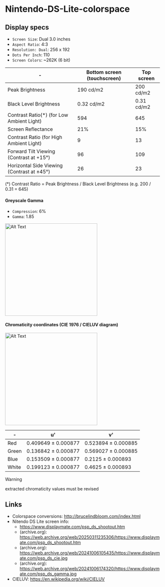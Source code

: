 # Nintendo-DS-Lite-colorspace

## Display specs

- `Screen Size`: Dual 3.0 inches
- `Aspect Ratio`: 4:3
- `Resolution: Dual`: 256 x 192
- `Dots Per Inch`: 110
- `Screen Colors`: ~262K (6 bit)

\- | Bottom screen (touchscreen) | Top screen
--- | --- | ---
Peak Brightness | 190 cd/m2 | 200 cd/m2
Black Level Brightness | 0.32 cd/m2 | 0.31 cd/m2
Contrast Ratio(*) (for Low Ambient Light) | 594 | 645
Screen Reflectance | 21% | 15%
Contrast Ratio (for High Ambient Light) | 9 | 13
Forward Tilt Viewing (Contrast at +15°) | 96 | 109
Horizontal Side Viewing (Contrast at ±45°) | 26 | 23

(*) Contrast Ratio = Peak Brightness / Black Level Brightness (e.g. 200 / 0.31 = 645)

#### Greyscale Gamma

- `Compression`: 6%
- `Gamma`: 1.85

<img src="https://github.com/user-attachments/assets/01df8029-a4dd-4669-b318-11a97e5951a3" alt="Alt Text" width="300">

#### Chromaticity coordinates (CIE 1976 / CIELUV diagram)
<img src="https://github.com/user-attachments/assets/61194e74-fbce-4f6c-84b4-1de8ea464c8c" alt="Alt Text" width="300">

\- | u' | v'
--- | --- | ---
Red | 0.409649 ± 0.000877 | 0.523894 ± 0.000885
Green | 0.136842 ± 0.000877 | 0.569027 ± 0.000885
Blue| 0.153509 ± 0.000877 | 0.2125 ± 0.000893
White| 0.199123 ± 0.000877 | 0.4625 ± 0.000893

> [!WARNING]
> extracted chromaticity values must be revised

## Links
- Colorspace conversions: http://brucelindbloom.com/index.html
- Nitendo DS Lite screen info:
  - https://www.displaymate.com/psp_ds_shootout.htm
  - (archive.org): https://web.archive.org/web/20250311235306/https://www.displaymate.com/psp_ds_shootout.htm
  - (archive.org): https://web.archive.org/web/20241006105435/https://www.displaymate.com/psp_ds_cie.jpg
  - (archive.org): https://web.archive.org/web/20241006174320/https://www.displaymate.com/psp_ds_gamma.jpg
- CIELUV: https://en.wikipedia.org/wiki/CIELUV
